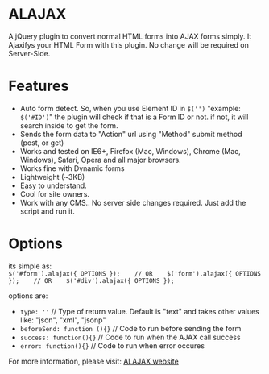 ALAJAX
======

A jQuery plugin to convert normal HTML forms into AJAX forms simply.
It Ajaxifys your HTML Form with this plugin. No change will be required on Server-Side.

Features
========
- Auto form detect. So, when you use Element ID in `$('')` "example: `$('#ID')`" the plugin will check if that is a Form ID or not.
if not, it will search inside to get the form.
- Sends the form data to "Action" url using "Method" submit method (post, or get)
- Works and tested on IE6+, Firefox (Mac, Windows), Chrome (Mac, Windows), Safari, Opera and all major browsers.
- Works fine with Dynamic forms
- Lightweight (~3KB)
- Easy to understand.
- Cool for site owners.
- Work with any CMS.. No server side changes required. Just add the script and run it.

Options
=======
its simple as:   
`$('#form').alajax({ OPTIONS });   
// OR   
$('form').alajax({ OPTIONS });   
// OR   
$('#div').alajax({ OPTIONS });`


options are: 
- `type: ''`  // Type of return value. Default is "text" and takes other values like: "json", "xml", "jsonp"
- `beforeSend: function (){}` // Code to run before sending the form
- `success: function(){}`  // Code to run when the AJAX call success
- `error: function(){}` // Code to run when error occures

For more information, please visit: [ALAJAX website](http://www.alajax.com)
